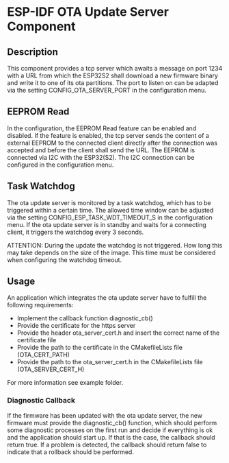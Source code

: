# ESP-IDF OTA Update Server Component

## Description

This component provides a tcp server which awaits a message on port 1234 with a URL from which the ESP32S2 shall download a new firmware binary and write it to one of its ota partitions. The port to listen on can be adapted via the setting CONFIG_OTA_SERVER_PORT in the configuration menu.

## EEPROM Read

In the configuration, the EEPROM Read feature can be enabled and disabled. If the feature is enabled, the tcp server sends the content of a external EEPROM to the connected client directly after the connection was accepted and before the client shall send the URL. The EEPROM is connected via I2C with the ESP32(S2). The I2C connection can be configured in the configuration menu.

## Task Watchdog
The ota update server is monitored by a task watchdog, which has to be triggered within a certain time. The allowed time window can be adjusted via the setting CONFIG_ESP_TASK_WDT_TIMEOUT_S in the configuration menu. If the ota update server is in standby and waits for a connecting client, it triggers the watchdog every 3 seconds.

ATTENTION: During the update the watchdog is not triggered. How long this may take depends on the size of the image. This time must be considered when configuring the watchdog timeout.

## Usage

An application which integrates the ota update server have to fulfill the following requirements:
 * Implement the callback function diagnostic_cb()
 * Provide the certificate for the https server
 * Provide the header ota_server_cert.h and insert the correct name of the certificate file
 * Provide the path to the certificate in the CMakefileLists file (OTA_CERT_PATH)
 * Provide the path to the ota_server_cert.h in the CMakefileLists file (OTA_SERVER_CERT_H)

For more information see example folder.

### Diagnostic Callback

If the firmware has been updated with the ota update server, the new firmware must provide the diagnostic_cb() function, which should perform some diagnostic processes on the first run and decide if everything is ok and the application should start up. If that is the case, the callback should return true. If a problem is detected, the callback should return false to indicate that a rollback should be performed.
